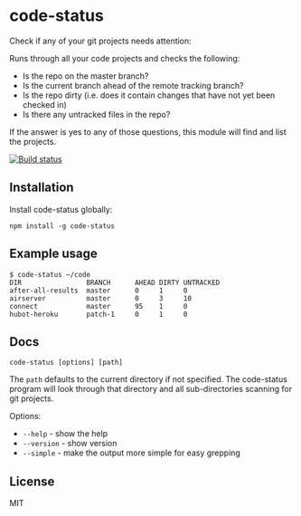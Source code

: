 # code-status

Check if any of your git projects needs attention:

Runs through all your code projects and checks the following:

- Is the repo on the master branch?
- Is the current branch ahead of the remote tracking branch?
- Is the repo dirty (i.e. does it contain changes that have not yet been
  checked in)
- Is there any untracked files in the repo?

If the answer is yes to any of those questions, this module will find
and list the projects.

[![Build status](https://travis-ci.org/watson/code-status.svg?branch=master)](https://travis-ci.org/watson/code-status)

## Installation

Install code-status globally:

```
npm install -g code-status
```

## Example usage

```
$ code-status ~/code
DIR                BRANCH      AHEAD DIRTY UNTRACKED
after-all-results  master      0     1     0
airserver          master      0     3     10
connect            master      95    1     0
hubot-heroku       patch-1     0     1     0
```

## Docs

```
code-status [options] [path]
```

The `path` defaults to the current directory if not specified. The
code-status program will look through that directory and all
sub-directories scanning for git projects.

Options:

- `--help` - show the help
- `--version` - show version
- `--simple` - make the output more simple for easy grepping

## License

MIT
